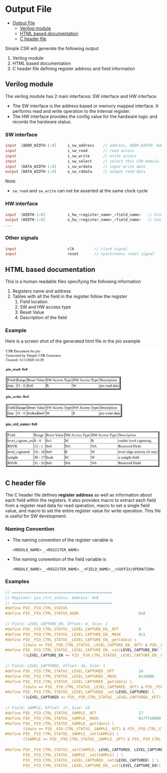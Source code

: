 # Output File

- [Output File](#output-file)
  - [Verilog module](#verilog-module)
  - [HTML based documentation](#html-based-documentation)
  - [C header file](#c-header-file)

Simple CSR will generate the following output

1. Verilog module
2. HTML based documentation
3. C header file defining register address and field information

## Verilog module

The verilog module has 2 main interfaces: SW interface and HW interface.

- The SW interface is the address based or memory mapped interface. It performs read and write operation to the internal register.
- The HW interface provides the config value for the hardware logic and records the hardware status.

### SW interface

```verilog
input  [ADDR_WIDTH-1:0]     i_sw_address    // address, ADDR_WIDTH: Address width
input                       i_sw_read       // read access
input                       i_sw_write      // write access
input                       i_sw_select     // select this CSR module
input  [DATA_WIDTH-1:0]     i_sw_wrdata     // input write data
output [DATA_WIDTH-1:0]     o_sw_rddata     // output read data
```

Note:

- `sw_read` and `sw_write` can not be asserted at the same clock cycle

### HW interface

```verilog
input  [WIDTH-1:0]          i_hw_<register_name>_<field_name>   // Status Register
output [WIDTH-1:0]          o_hw_<register_name>_<field_name>   // Configuration Register
...
```

### Other signals

```verilog
input                       clk         // clock signal
input                       reset       // synchronous reset signal
```

## HTML based documentation

This is a human readable files specifying the following information

1. Registers name and address
2. Tables with all the field in the register follow the register
   1. Field location.
   2. SW and HW access type
   3. Reset Value
   4. Description of the field

### Example

Here is a screen shot of the generated html file in the pio example

<img src="assets/img/pio_html.png" alt="pio html" style="zoom:67%;" />

## C header file

The C header file defines **register address** as well as information about each field within the registers. It also provides macro to extract each field from a register read data for read operation, macro to set a single field value, and macro to set the entire register value for write operation. This file is useful for SW development.

### Naming Convention

- The naming convention of the register variable is
  
  `<MODULE_NAME>__<REGISTER_NAME>`

- The naming convention of the field variable is
  
  `<MODULE_NAME>__<REGISTER_NAME>__<FIELD_NAME>__<SUFFIX/OPERATION>`

### Examples

```c
// =============================================
// Register: pio_ctrl_status, Address: 0x8
// =============================================
#define PIO__PIO_CTRL_STATUS
#define PIO__PIO_CTRL_STATUS_ADDR                           0x8

// Field: LEVEL_CAPTURE_EN, Offset: 0, Size: 1
#define PIO__PIO_CTRL_STATUS__LEVEL_CAPTURE_EN__OFT         0
#define PIO__PIO_CTRL_STATUS__LEVEL_CAPTURE_EN__MASK        0x1
#define PIO__PIO_CTRL_STATUS__LEVEL_CAPTURE_EN__get(data) \
        ((data >> PIO__PIO_CTRL_STATUS__LEVEL_CAPTURE_EN__OFT) & PIO__PIO_CTRL_STATUS__LEVEL_CAPTURE_EN__MASK)
#define PIO__PIO_CTRL_STATUS__LEVEL_CAPTURE_EN__set(LEVEL_CAPTURE_EN) \
        ((LEVEL_CAPTURE_EN << PIO__PIO_CTRL_STATUS__LEVEL_CAPTURE_EN__OFT) & PIO__PIO_CTRL_STATUS__LEVEL_CAPTURE_EN__MASK)

// Field: LEVEL_CAPTURED, Offset: 16, Size: 1
#define PIO__PIO_CTRL_STATUS__LEVEL_CAPTURED__OFT           16
#define PIO__PIO_CTRL_STATUS__LEVEL_CAPTURED__MASK          0x10000
#define PIO__PIO_CTRL_STATUS__LEVEL_CAPTURED__get(data) \
        ((data >> PIO__PIO_CTRL_STATUS__LEVEL_CAPTURED__OFT) & PIO__PIO_CTRL_STATUS__LEVEL_CAPTURED__MASK)
#define PIO__PIO_CTRL_STATUS__LEVEL_CAPTURED__set(LEVEL_CAPTURED) \
        ((LEVEL_CAPTURED << PIO__PIO_CTRL_STATUS__LEVEL_CAPTURED__OFT) & PIO__PIO_CTRL_STATUS__LEVEL_CAPTURED__MASK)

// Field: SAMPLE, Offset: 17, Size: 14
#define PIO__PIO_CTRL_STATUS__SAMPLE__OFT                   17
#define PIO__PIO_CTRL_STATUS__SAMPLE__MASK                  0x7ffe0000
#define PIO__PIO_CTRL_STATUS__SAMPLE__get(data) \
        ((data >> PIO__PIO_CTRL_STATUS__SAMPLE__OFT) & PIO__PIO_CTRL_STATUS__SAMPLE__MASK)
#define PIO__PIO_CTRL_STATUS__SAMPLE__set(SAMPLE) \
        ((SAMPLE << PIO__PIO_CTRL_STATUS__SAMPLE__OFT) & PIO__PIO_CTRL_STATUS__SAMPLE__MASK)

#define PIO__PIO_CTRL_STATUS__set(SAMPLE, LEVEL_CAPTURED, LEVEL_CAPTURE_EN) (\
        PIO__PIO_CTRL_STATUS__SAMPLE__set(SAMPLE) | \
        PIO__PIO_CTRL_STATUS__LEVEL_CAPTURED__set(LEVEL_CAPTURED) | \
        PIO__PIO_CTRL_STATUS__LEVEL_CAPTURE_EN__set(LEVEL_CAPTURE_EN))